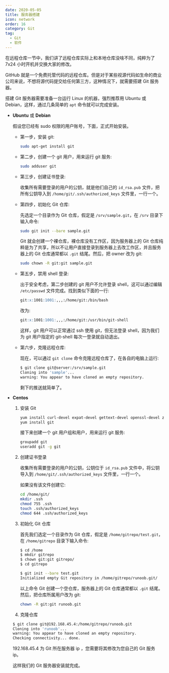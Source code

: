 ```yaml
---
date: 2020-05-05
title: 服务器搭建
icon: network
order: 16
category: Git
tag:
  - Git
  - 软件
---
```


在远程仓库一节中，我们讲了远程仓库实际上和本地仓库没啥不同，纯粹为了 7x24 小时开机并交换大家的修改。

GitHub 就是一个免费托管代码的远程仓库。但是对于某些视源代码如生命的商业公司来说，不想将源代码提交给任何第三方，这种情况下，就需要搭建 Git 服务器。

<!-- more -->

搭建 Git 服务器需要准备一台运行 Linux 的机器，强烈推荐用 Ubuntu 或 Debian，这样，通过几条简单的 `apt` 命令就可以完成安装。

- **Ubuntu** 或 **Debian**

  假设您已经有 sudo 权限的用户账号，下面，正式开始安装。

  - 第一步，安装 git:

    ```sh
    sudo apt-get install git
    ```

  - 第二步，创建一个 git 用户，用来运行 git 服务:

    ```sh
    sudo adduser git
    ```

  - 第三步，创建证书登录:

    收集所有需要登录的用户的公钥，就是他们自己的 `id_rsa.pub` 文件，把所有公钥导入到 `/home/git/.ssh/authorized_keys` 文件里，一行一个。

  - 第四步，初始化 Git 仓库:

    先选定一个目录作为 Git 仓库，假定是 `/srv/sample.git`，在 `/srv` 目录下输入命令:

    ```sh
    sudo git init --bare sample.git
    ```

    Git 就会创建一个裸仓库，裸仓库没有工作区，因为服务器上的 Git 仓库纯粹是为了共享，所以不让用户直接登录到服务器上去改工作区，并且服务器上的 Git 仓库通常都以 `.git` 结尾。然后，把 owner 改为 git:

    ```sh
    sudo chown -R git:git sample.git
    ```

  - 第五步，禁用 shell 登录:

    出于安全考虑，第二步创建的 git 用户不允许登录 shell，这可以通过编辑 `/etc/passwd` 文件完成。找到类似下面的一行:

    ```md
    git:x:1001:1001:,,,:/home/git:/bin/bash
    ```

    改为:

    ```md
    git:x:1001:1001:,,,:/home/git:/usr/bin/git-shell
    ```

    这样，git 用户可以正常通过 ssh 使用 git，但无法登录 shell，因为我们为 git 用户指定的 git-shell 每次一登录就自动退出。

  - 第六步，克隆远程仓库:

    现在，可以通过 `git clone` 命令克隆远程仓库了，在各自的电脑上运行:

    ```sh
    $ git clone git@server:/srv/sample.git
    Cloning into 'sample'...
    warning: You appear to have cloned an empty repository.
    ```

    剩下的推送就简单了。

- **Centos**

  1. 安装 Git

     ```sh
     yum install curl-devel expat-devel gettext-devel openssl-devel zlib-devel perl-devel
     yum install git
     ```

     接下来创建一个 git 用户组和用户，用来运行 git 服务:

     ```sh
     groupadd git
     useradd git -g git
     ```

  1. 创建证书登录

     收集所有需要登录的用户的公钥，公钥位于 `id_rsa.pub` 文件中，将公钥导入到 `/home/git/.ssh/authorized_keys` 文件里，一行一个。

     如果没有该文件创建它:

     ```sh
     cd /home/git/
     mkdir .ssh
     chmod 755 .ssh
     touch .ssh/authorized_keys
     chmod 644 .ssh/authorized_keys
     ```

  1. 初始化 Git 仓库

     首先我们选定一个目录作为 Git 仓库，假定是 `/home/gitrepo/test.git`，在 `/home/gitrepo` 目录下输入命令:

     ```sh
     $ cd /home
     $ mkdir gitrepo
     $ chown git:git gitrepo/
     $ cd gitrepo

     $ git init --bare test.git
     Initialized empty Git repository in /home/gitrepo/runoob.git/
     ```

     以上命令 Git 创建一个空仓库，服务器上的 Git 仓库通常都以 `.git` 结尾。然后，把仓库所属用户改为 git:

     ```sh
     chown -R git:git runoob.git
     ```

  1. 克隆仓库

  ```sh
  $ git clone git@192.168.45.4:/home/gitrepo/runoob.git
  Cloning into 'runoob'...
  warning: You appear to have cloned an empty repository.
  Checking connectivity... done.
  ```

  192.168.45.4 为 Git 所在服务器 ip ，您需要将其修改为您自己的 Git 服务 ip。

  这样我们的 Git 服务器安装就完成。
